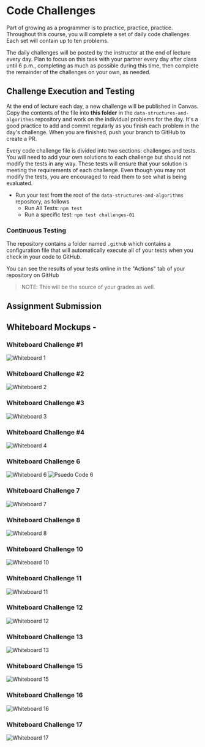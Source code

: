 # Code Challenges

Part of growing as a programmer is to practice, practice, practice. Throughout this course, you will complete a set of daily code challenges. Each set will contain up to ten problems.

The daily challenges will be posted by the instructor at the end of lecture every day. Plan to focus on this task with your partner every day after class until 6 p.m., completing as much as possible during this time, then complete the remainder of the challenges on your own, as needed.

## Challenge Execution and Testing

At the end of lecture each day, a new challenge will be published in Canvas. Copy the contents of the file into **this folder** in the `data-structures-and-algorithms` repository and work on the individual problems for the day. It's a good practice to add and commit regularly as you finish each problem in the day's challenge. When you are finished, push your branch to GitHub to create a PR.

Every code challenge file is divided into two sections: challenges and tests. You will need to add your own solutions to each challenge but should not modify the tests in any way. These tests will ensure that your solution is meeting the requirements of each challenge. Even though you may not modify the tests, you are encouraged to read them to see what is being evaluated.

- Run your test from the root of the `data-structures-and-algorithms` repository, as follows
  - Run All Tests: `npm test`
  - Run a specific test: `npm test challenges-01`

### Continuous Testing

The repository contains a folder named `.github` which contains a configuration file that will automatically execute all of your tests when you check in your code to GitHub.

You can see the results of your tests online in the "Actions" tab of your repository on GitHub

> NOTE: This will be the source of your grades as well.

## Assignment Submission

## Whiteboard Mockups -

### Whiteboard Challenge #1

![Whiteboard 1](/javascript/code-challenges/whiteboard1.png)

### Whiteboard Challenge #2

![Whiteboard 2](/javascript/code-challenges/whiteboard2.png)

### Whiteboard Challenge #3

![Whiteboard 3](/javascript/code-challenges/whiteboard3.png)

### Whiteboard Challenge #4

![Whiteboard 4](/javascript/code-challenges/whiteboard4.png)

### Whiteboard Challenge 6

![Whiteboard 6](/javascript//code-challenges/whiteboard6.png)
![Psuedo Code 6](/javascript/code-challenges/psuedocode6.png)

### Whiteboard Challenge 7

![Whiteboard 7](/javascript/code-challenges/whiteboard7.png)

### Whiteboard Challenge 8

![Whiteboard 8](/javascript/code-challenges/whiteboard8.png)

### Whiteboard Challenge 10

![Whiteboard 10](/javascript/code-challenges/whiteboard10.png)

### Whiteboard Challenge 11

![Whiteboard 11](/javascript/code-challenges/whiteboard11.png)

### Whiteboard Challenge 12

![Whiteboard 12](/javascript/code-challenges/whiteboard12.png)

### Whiteboard Challenge 13

![Whiteboard 13](/javascript/code-challenges/whiteboard13.png)

### Whiteboard Challenge 15

![Whiteboard 15](/javascript/code-challenges/whiteboard15.png)

### Whiteboard Challenge 16

![Whiteboard 16](/javascript/code-challenges/whiteboard16.png)

### Whiteboard Challenge 17

![Whiteboard 17](/javascript/code-challenges/whiteboard17.png)
